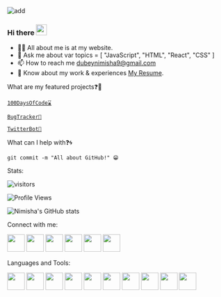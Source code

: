 ![add](https://user-images.githubusercontent.com/63512488/137741466-8794c6eb-bfeb-4f13-a346-20504c427ac3.jpeg)


### Hi there <img src="https://raw.githubusercontent.com/iampavangandhi/iampavangandhi/master/gifs/Hi.gif" width="25" height="25"/>

- 👨‍💻 All about me is at my website.
- 💬 Ask me about var topics = [ "JavaScript", "HTML", "React", "CSS" ]
- 📫 How to reach me dubeynimisha9@gmail.com
- 📄 Know about my work & experiences [My Resume](https://drive.google.com/file/d/1Yn1CsXy92q98CYk5cWTySB4_CpY8Q9ej/view?usp=sharing).

What are my featured projects❓🚀

[```100DaysOfCode⌛```](https://github.com/nimishadebug/100-javascript-projects)

[```BugTracker🐛```](https://github.com/nimishadebug/BugTracker)

[```TwitterBot🤖```](https://github.com/nimishadebug/Twitter-Bot-Javascript)

What can I help with❓🌀

```git commit -m "All about GitHub!" 😁```

Stats:

 ![visitors](https://visitor-badge.glitch.me/badge?page_id=63512488&left_color=green&right_color=red)
 
 ![Profile Views](https://komarev.com/ghpvc/?username=nimishadebug)


![Nimisha's GitHub stats](https://github-readme-stats.vercel.app/api?username=nimishadebug&theme=dark&show_icons=true)

Connect with me:

<img src="https://camo.githubusercontent.com/a79c8028a36e9021ee36a97ea7c8077f69d5f1296d48ec593e95cfa6db33e2a5/68747470733a2f2f6564656e742e6769746875622e696f2f537570657254696e7949636f6e732f696d616765732f7376672f636f646570656e2e737667" width="40" height="40">  <img src="https://cdn3.iconfinder.com/data/icons/logos-and-brands-adobe/512/84_Dev-512.png" width="40" height="40">  <img src="https://cdn1.iconfinder.com/data/icons/logotypes/32/twitter-512.png" width="40" height="40">  <img src="https://cdn2.iconfinder.com/data/icons/social-media-2285/512/1_Linkedin_unofficial_colored_svg-512.png" width="40" height="40">  <img src="https://cdn2.iconfinder.com/data/icons/social-media-2285/512/1_Instagram_colored_svg_1-512.png" width="40" height="40">  <img src="https://cdn1.iconfinder.com/data/icons/social-media-circle-7/512/Circled_Medium_svg5-512.png" width="40" height="40"> 


Languages and Tools:

<img src="https://cdn1.iconfinder.com/data/icons/flat-and-simple-part-1/128/bootstrap-512.png" width="40" height="40">  <img src="https://cdn3.iconfinder.com/data/icons/file-extension-11/512/css-file-extension-format-digital-512.png" width="40" height="40">   <img src="https://cdn3.iconfinder.com/data/icons/luchesa-vol-9/128/Html-512.png" width="40" height="40">   <img src="https://cdn3.iconfinder.com/data/icons/social-media-2169/24/social_media_social_media_logo_git-512.png" width="40" height="40">   <img src="https://camo.githubusercontent.com/df12cb598044a3f38efc1f45e3580558c324cf8789b79487125044eeebcc4dee/68747470733a2f2f7777772e766563746f726c6f676f2e7a6f6e652f6c6f676f732f6865726f6b752f6865726f6b752d69636f6e2e737667" width="40" height="40">   <img src="https://raw.githubusercontent.com/devicons/devicon/master/icons/javascript/javascript-original.svg" width="40" height="40">   <img src="https://raw.githubusercontent.com/devicons/devicon/master/icons/mysql/mysql-original-wordmark.svg" width="40" height="40">   <img src="https://raw.githubusercontent.com/devicons/devicon/master/icons/php/php-original.svg" width="40" height="40">    <img src="https://camo.githubusercontent.com/93b32389bf746009ca2370de7fe06c3b5146f4c99d99df65994f9ced0ba41685/68747470733a2f2f7777772e766563746f726c6f676f2e7a6f6e652f6c6f676f732f676574706f73746d616e2f676574706f73746d616e2d69636f6e2e737667" width="40" height="40">    <img src="https://raw.githubusercontent.com/devicons/devicon/master/icons/react/react-original-wordmark.svg" width="40" height="40">   
                
             

